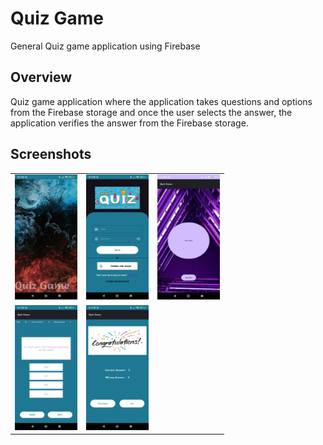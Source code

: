 # Quiz Game
General Quiz game application using Firebase
## Overview
Quiz game application where the application takes questions and options from the Firebase storage and once the user selects the answer, the application verifies the answer from the Firebase storage.
## Screenshots
<table>
    <tr>
        <td><img src="/Splash_Screen.jpg?raw=true" alt="Spash Screen" title= "Splash Screen" width="100" height="200"></td>
        <td><img src="/Login_Screen.jpg?raw=true" alt="Spash Screen" title= "Splash Screen" width="100" height="200"></td>
        <td><img src="/Start_Screen.jpg?raw=true" alt="Spash Screen" title= "Splash Screen" width="100" height="200"></td>
    </tr>
    <tr>
        <td><img src="/Quiz_screen.jpg?raw=true" alt="Spash Screen" title= "Splash Screen" width="100" height="200"></td>
        <td><img src="/Result_Screen.jpg?raw=true" alt="Spash Screen" title= "Splash Screen" width="100" height="200"></td>
    </tr>
</table>

